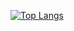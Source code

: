 [![Top Langs](https://github-readme-stats.vercel.app/api/top-langs/?username=d-takeuchi&theme=onedark
)](https://github.com/anuraghazra/github-readme-stats)
